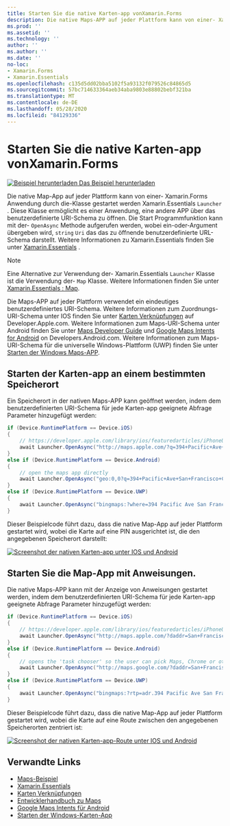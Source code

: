 ```yaml
---
title: Starten Sie die native Karten-app vonXamarin.Forms
description: Die native Maps-APP auf jeder Plattform kann von einer- Xamarin.Forms Anwendung durch die Start Programm Klasse gestartet werden Xamarin.Essentials .
ms.prod: ''
ms.assetid: ''
ms.technology: ''
author: ''
ms.author: ''
ms.date: ''
no-loc:
- Xamarin.Forms
- Xamarin.Essentials
ms.openlocfilehash: c135d5dd02bba5102f5a93132f079526c84865d5
ms.sourcegitcommit: 57bc714633364aeb34aba9803e88802bebf321ba
ms.translationtype: MT
ms.contentlocale: de-DE
ms.lasthandoff: 05/28/2020
ms.locfileid: "84129336"
---
```

# <a name="launch-the-native-map-app-from-xamarinforms"></a>Starten Sie die native Karten-app vonXamarin.Forms

[![Beispiel herunterladen](~/media/shared/download.png) Das Beispiel herunterladen](https://docs.microsoft.com/samples/xamarin/xamarin-forms-samples/workingwithmaps)

Die native Map-App auf jeder Plattform kann von einer- Xamarin.Forms Anwendung durch die-Klasse gestartet werden Xamarin.Essentials `Launcher` . Diese Klasse ermöglicht es einer Anwendung, eine andere APP über das benutzerdefinierte URI-Schema zu öffnen. Die Start Programmfunktion kann mit der- `OpenAsync` Methode aufgerufen werden, wobei ein-oder-Argument übergeben wird, `string` `Uri` das das zu öffnende benutzerdefinierte URL-Schema darstellt. Weitere Informationen zu Xamarin.Essentials finden Sie unter [Xamarin.Essentials](~/essentials/index.md?context=xamarin/xamarin-forms) .

> [!NOTE]
> Eine Alternative zur Verwendung der- Xamarin.Essentials `Launcher` Klasse ist die Verwendung der- `Map` Klasse. Weitere Informationen finden Sie unter [ Xamarin.Essentials : Map](~/essentials/maps.md?context=xamarin/xamarin-forms).

Die Maps-APP auf jeder Plattform verwendet ein eindeutiges benutzerdefiniertes URI-Schema. Weitere Informationen zum Zuordnungs-URI-Schema unter IOS finden Sie unter [Karten Verknüpfungen](https://developer.apple.com/library/archive/featuredarticles/iPhoneURLScheme_Reference/MapLinks/MapLinks.html) auf Developer.Apple.com. Weitere Informationen zum Maps-URI-Schema unter Android finden Sie unter [Maps Developer Guide](https://developer.android.com/guide/components/intents-common.html#Maps) und [Google Maps Intents for Android](https://developers.google.com/maps/documentation/urls/android-intents) on Developers.Android.com. Weitere Informationen zum Maps-URI-Schema für die universelle Windows-Plattform (UWP) finden Sie unter [Starten der Windows Maps-APP](/windows/uwp/launch-resume/launch-maps-app).

## <a name="launch-the-map-app-at-a-specific-location"></a>Starten der Karten-app an einem bestimmten Speicherort

Ein Speicherort in der nativen Maps-APP kann geöffnet werden, indem dem benutzerdefinierten URI-Schema für jede Karten-app geeignete Abfrage Parameter hinzugefügt werden:

```csharp
if (Device.RuntimePlatform == Device.iOS)
{
    // https://developer.apple.com/library/ios/featuredarticles/iPhoneURLScheme_Reference/MapLinks/MapLinks.html
    await Launcher.OpenAsync("http://maps.apple.com/?q=394+Pacific+Ave+San+Francisco+CA");
}
else if (Device.RuntimePlatform == Device.Android)
{
    // open the maps app directly
    await Launcher.OpenAsync("geo:0,0?q=394+Pacific+Ave+San+Francisco+CA");
}
else if (Device.RuntimePlatform == Device.UWP)
{
    await Launcher.OpenAsync("bingmaps:?where=394 Pacific Ave San Francisco CA");
}
```

Dieser Beispielcode führt dazu, dass die native Map-App auf jeder Plattform gestartet wird, wobei die Karte auf eine PIN ausgerichtet ist, die den angegebenen Speicherort darstellt:

[![Screenshot der nativen Karten-app unter IOS und Android](native-map-app-images/location.png "Native Map-App")](native-map-app-images/location-large.png#lightbox "Native Map-App")

## <a name="launch-the-map-app-with-directions"></a>Starten Sie die Map-App mit Anweisungen.

Die native Maps-APP kann mit der Anzeige von Anweisungen gestartet werden, indem dem benutzerdefinierten URI-Schema für jede Karten-app geeignete Abfrage Parameter hinzugefügt werden:

```csharp
if (Device.RuntimePlatform == Device.iOS)
{
    // https://developer.apple.com/library/ios/featuredarticles/iPhoneURLScheme_Reference/MapLinks/MapLinks.html
    await Launcher.OpenAsync("http://maps.apple.com/?daddr=San+Francisco,+CA&saddr=cupertino");
}
else if (Device.RuntimePlatform == Device.Android)
{
    // opens the 'task chooser' so the user can pick Maps, Chrome or other mapping app
    await Launcher.OpenAsync("http://maps.google.com/?daddr=San+Francisco,+CA&saddr=Mountain+View");
}
else if (Device.RuntimePlatform == Device.UWP)
{
    await Launcher.OpenAsync("bingmaps:?rtp=adr.394 Pacific Ave San Francisco CA~adr.One Microsoft Way Redmond WA 98052");
}
```

Dieser Beispielcode führt dazu, dass die native Map-App auf jeder Plattform gestartet wird, wobei die Karte auf eine Route zwischen den angegebenen Speicherorten zentriert ist:

[![Screenshot der nativen Karten-app-Route unter IOS und Android](native-map-app-images/directions.png "Nativer Karten-app-Directions")](native-map-app-images/directions-large.png#lightbox "Nativer Karten-app-Directions")

## <a name="related-links"></a>Verwandte Links

- [Maps-Beispiel](https://docs.microsoft.com/samples/xamarin/xamarin-forms-samples/workingwithmaps)
- [Xamarin.Essentials](~/essentials/index.md?context=xamarin/xamarin-forms)
- [Karten Verknüpfungen](https://developer.apple.com/library/archive/featuredarticles/iPhoneURLScheme_Reference/MapLinks/MapLinks.html)
- [Entwicklerhandbuch zu Maps](https://developer.android.com/guide/components/intents-common.html#Maps)
- [Google Maps Intents für Android](https://developers.google.com/maps/documentation/)
- [Starten der Windows-Karten-App](/windows/uwp/launch-resume/launch-maps-app)
